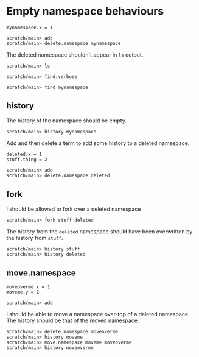 # Empty namespace behaviours

``` unison :hide
mynamespace.x = 1
```

``` ucm :hide
scratch/main> add
scratch/main> delete.namespace mynamespace
```

The deleted namespace shouldn't appear in `ls` output.
``` ucm :error
scratch/main> ls
```
``` ucm :error
scratch/main> find.verbose
```
``` ucm :error
scratch/main> find mynamespace
```

## history

The history of the namespace should be empty.

``` ucm
scratch/main> history mynamespace
```

Add and then delete a term to add some history to a deleted namespace.

``` unison :hide
deleted.x = 1
stuff.thing = 2
```

``` ucm :hide
scratch/main> add
scratch/main> delete.namespace deleted
```

## fork

I should be allowed to fork over a deleted namespace

``` ucm
scratch/main> fork stuff deleted
```

The history from the `deleted` namespace should have been overwritten by the history from `stuff`.

``` ucm
scratch/main> history stuff
scratch/main> history deleted
```

## move.namespace

``` unison :hide
moveoverme.x = 1
moveme.y = 2
```

``` ucm :hide
scratch/main> add
```

I should be able to move a namespace over-top of a deleted namespace.
The history should be that of the moved namespace.

``` ucm
scratch/main> delete.namespace moveoverme
scratch/main> history moveme
scratch/main> move.namespace moveme moveoverme
scratch/main> history moveoverme
```
